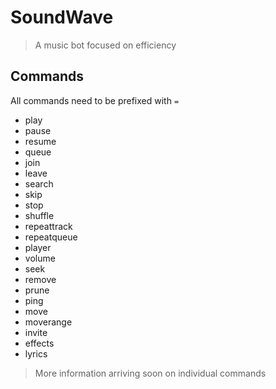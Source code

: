 # SoundWave
> A music bot focused on efficiency

## Commands
All commands need to be prefixed with `=`
- play
- pause
- resume
- queue
- join
- leave
- search
- skip
- stop
- shuffle
- repeattrack
- repeatqueue
- player
- volume
- seek
- remove
- prune
- ping
- move
- moverange
- invite
- effects
- lyrics

> More information arriving soon on individual commands
